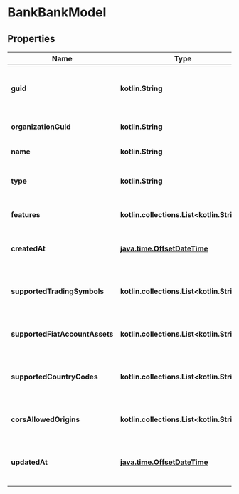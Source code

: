 
# BankBankModel

## Properties
Name | Type | Description | Notes
------------ | ------------- | ------------- | -------------
**guid** | **kotlin.String** | Auto-generated unique identifier for the bank. | 
**organizationGuid** | **kotlin.String** | The organization&#39;s identifier. | 
**name** | **kotlin.String** | The bank&#39;s name. | 
**type** | **kotlin.String** | The bank type; one of sandbox or production. | 
**features** | **kotlin.collections.List&lt;kotlin.String&gt;** | The bank&#39;s enabled features. | 
**createdAt** | [**java.time.OffsetDateTime**](java.time.OffsetDateTime.md) | ISO8601 datetime the record was created at. | 
**supportedTradingSymbols** | **kotlin.collections.List&lt;kotlin.String&gt;** | The bank&#39;s list of supported trading symbols. |  [optional]
**supportedFiatAccountAssets** | **kotlin.collections.List&lt;kotlin.String&gt;** | The bank&#39;s list of supported fiat symbols. |  [optional]
**supportedCountryCodes** | **kotlin.collections.List&lt;kotlin.String&gt;** | The bank&#39;s list of supported country codes. |  [optional]
**corsAllowedOrigins** | **kotlin.collections.List&lt;kotlin.String&gt;** | The bank&#39;s list of CORS allowed origins. |  [optional]
**updatedAt** | [**java.time.OffsetDateTime**](java.time.OffsetDateTime.md) | ISO8601 datetime the record was last updated at. |  [optional]




